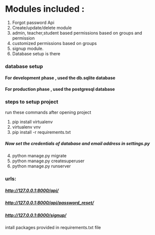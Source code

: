 # Modules included :

1. Forgot password Api
2. Create/update/delete module 
3. admin, teacher,student based permissions based on groups and permission
4. customized permissions based on groups 
5. signup module.
6. Database setup is there 

### database setup

#### For development phase , used the db.sqlite database
#### For production phase , used the postgresql database

### steps to setup project

run these commands after opening project

1. pip install virtualenv
2. virtualenv vnv
3. pip install -r requirements.txt

##### Now set the credentials of database and email address in settings.py

4. python manage.py migrate 
5. python manage.py createsuperuser
6.  python manage.py runserver


### urls:
##### http://127.0.0.1:8000/api/
##### http://127.0.0.1:8000/api/password_reset/
##### http://127.0.0.1:8000/signup/



intall packages provided in requirements.txt file
